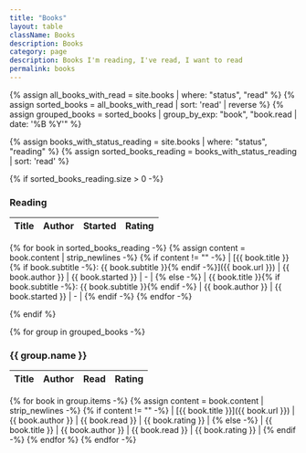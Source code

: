 ```yaml
---
title: "Books"
layout: table
className: Books
description: Books
category: page
description: Books I'm reading, I've read, I want to read
permalink: books
---
```


{% assign all_books_with_read = site.books | where: "status", "read" %}
{% assign sorted_books = all_books_with_read | sort: 'read' | reverse %}
{% assign grouped_books = sorted_books | group_by_exp: "book", "book.read | date: '%B %Y'" %}

{% assign books_with_status_reading = site.books | where: "status", "reading" %}
{% assign sorted_books_reading = books_with_status_reading | sort: 'read' %}

{% if sorted_books_reading.size > 0 -%}

### Reading

| Title   | Author  | Started       | Rating |
|:--------|:--------|:-----------|:-------|
{% for book in sorted_books_reading -%}
{% assign content = book.content | strip_newlines -%}
{% if content != "" -%}
| [{{ book.title }}{% if book.subtitle -%}: {{ book.subtitle }}{% endif -%}]({{ book.url }}) | {{ book.author }} | {{ book.started }} | - |
{% else -%}
| {{ book.title }}{% if book.subtitle -%}: {{ book.subtitle }}{% endif -%} | {{ book.author }} | {{ book.started }} | - |
{% endif -%}
{% endfor -%}

{% endif %}

{% for group in grouped_books -%}

### {{ group.name }}

| Title   | Author  | Read       | Rating |
|:--------|:--------|:-----------|:-------|
{% for book in group.items -%}
{% assign content = book.content | strip_newlines -%}
{% if content != "" -%}
| [{{ book.title }}]({{ book.url }}) | {{ book.author }} | {{ book.read }} | {{ book.rating }} |
{% else -%}
| {{ book.title }} | {{ book.author }} | {{ book.read }} | {{ book.rating }} |
{% endif -%}
{% endfor %}
{% endfor -%}

